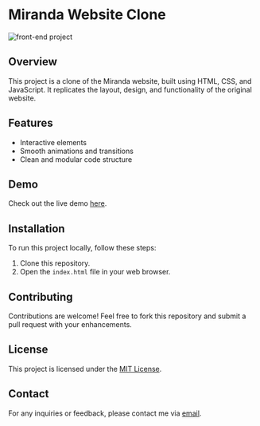 # Miranda Website Clone

![front-end project](https://github.com/TORRYNN/miranda_website_clone/assets/101942128/67fcda38-77b0-4dbf-9285-98991c354af7)


## Overview
This project is a clone of the Miranda website, built using HTML, CSS, and JavaScript. It replicates the layout, design, and functionality of the original website.

## Features
- Interactive elements 
- Smooth animations and transitions
- Clean and modular code structure

## Demo
Check out the live demo [here](https://mirandawebsiteclone.netlify.app/).

## Installation
To run this project locally, follow these steps:
1. Clone this repository.
2. Open the `index.html` file in your web browser.

## Contributing
Contributions are welcome! Feel free to fork this repository and submit a pull request with your enhancements.

## License
This project is licensed under the [MIT License](LICENSE).

## Contact
For any inquiries or feedback, please contact me via [email](mailto:your.email@example.com).

